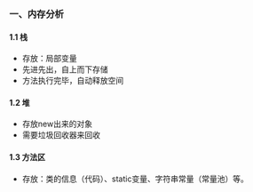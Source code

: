 ### 一、内存分析

#### 1.1 栈

- 存放：局部变量
- 先进先出，自上而下存储
- 方法执行完毕，自动释放空间

#### 1.2 堆

- 存放new出来的对象
- 需要垃圾回收器来回收

#### 1.3 方法区

- 存放：类的信息（代码）、static变量、字符串常量（常量池）等。



